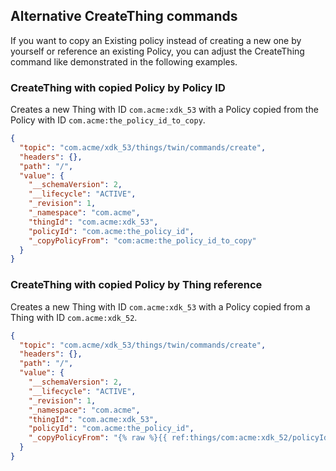 ## Alternative CreateThing commands

If you want to copy an Existing policy instead of creating a new one by yourself or reference an existing Policy, you
can adjust the CreateThing command like demonstrated in the following examples.

### CreateThing with copied Policy by Policy ID

Creates a new Thing with ID ``com.acme:xdk_53`` with a Policy copied from the Policy with ID ``com.acme:the_policy_id_to_copy``.

```json
{
  "topic": "com.acme/xdk_53/things/twin/commands/create",
  "headers": {},
  "path": "/",
  "value": {
    "__schemaVersion": 2,
    "__lifecycle": "ACTIVE",
    "_revision": 1,
    "_namespace": "com.acme",
    "thingId": "com.acme:xdk_53",
    "policyId": "com.acme:the_policy_id",
    "_copyPolicyFrom": "com:acme:the_policy_id_to_copy"
  }
}
```

### CreateThing with copied Policy by Thing reference

Creates a new Thing with ID ``com.acme:xdk_53`` with a Policy copied from a Thing with ID ``com.acme:xdk_52``.

```json
{
  "topic": "com.acme/xdk_53/things/twin/commands/create",
  "headers": {},
  "path": "/",
  "value": {
    "__schemaVersion": 2,
    "__lifecycle": "ACTIVE",
    "_revision": 1,
    "_namespace": "com.acme",
    "thingId": "com.acme:xdk_53",
    "policyId": "com.acme:the_policy_id",
    "_copyPolicyFrom": "{% raw %}{{ ref:things/com:acme:xdk_52/policyId }}{% endraw %}"
  }
}
```
